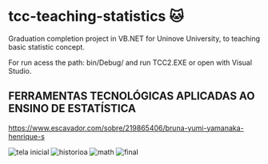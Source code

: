 # tcc-teaching-statistics :cat:
Graduation completion project in VB.NET for Uninove University, to teaching basic statistic concept.

For run acess the path: bin/Debug/ and run TCC2.EXE or open with Visual Studio.

## FERRAMENTAS TECNOLÓGICAS APLICADAS AO ENSINO DE ESTATÍSTICA
https://www.escavador.com/sobre/219865406/bruna-yumi-yamanaka-henrique-s


![tela inicial](https://user-images.githubusercontent.com/33549496/42141672-e34a11d8-7d80-11e8-9007-84356046ad40.png)
![historioa](https://user-images.githubusercontent.com/33549496/42141670-e2d68b28-7d80-11e8-8d02-193acfecabb3.png)
![math](https://user-images.githubusercontent.com/33549496/42141671-e30671bc-7d80-11e8-96fe-6bcde204e272.png)
![final](https://user-images.githubusercontent.com/33549496/42141669-e29a482a-7d80-11e8-8823-637622acb8a6.png)



